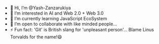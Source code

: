 - 👋 Hi, I’m @Yash-Zanzarukiya
- 👀 I’m interested in AI and Web 2.0 + Web 3.0
- 🌱 I’m currently learning JavaScript EcoSystem
- 💞️ I’m open to collaborate with like minded people...
- ⚡ Fun fact: 'Git' is British slang for 'unpleasant person'... Blame Linus Torvalds for the name!😄

<!---
Yash-Zanzarukiya/Yash-Zanzarukiya is a ✨ special ✨ repository because its `README.md` (this file) appears on your GitHub profile.
You can click the Preview link to take a look at your changes.
--->

